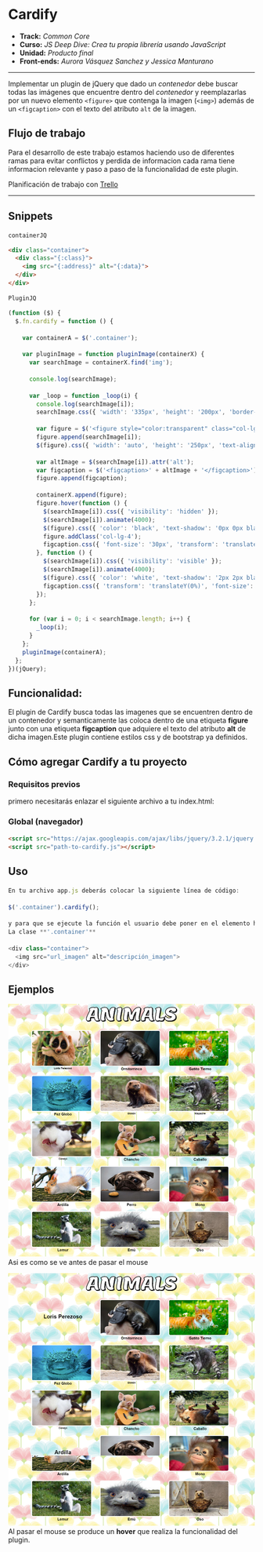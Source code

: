 # **Cardify**

* **Track:** _Common Core_
* **Curso:** _JS Deep Dive: Crea tu propia librería usando JavaScript_
* **Unidad:** _Producto final_
* **Front-ends:** _Aurora Vásquez Sanchez y Jessica Manturano_

***

Implementar un plugin de jQuery que dado un _contenedor_ debe buscar todas las
imágenes que encuentre dentro del _contenedor_ y reemplazarlas por un nuevo
elemento `<figure>` que contenga la imagen (`<img>`) además de un `<figcaption>`
con el texto del atributo `alt` de la imagen.

## Flujo de trabajo
Para el desarrollo de este trabajo estamos haciendo uso de diferentes ramas para evitar conflictos y perdida de informacion cada rama tiene informacion relevante y paso a paso de la funcionalidad de este plugin.

Planificación de trabajo con [Trello](https://trello.com/b/gsC83EJh/cardify-reto-sprint-04)

***

## Snippets

    containerJQ
```html
<div class="container">
  <div class="{:class}">
    <img src="{:address}" alt="{:data}">
  </div>
</div>
```

    PluginJQ
```js
(function ($) {
  $.fn.cardify = function () {

    var containerA = $('.container');

    var pluginImage = function pluginImage(containerX) {
      var searchImage = containerX.find('img');

      console.log(searchImage);

      var _loop = function _loop(i) {
        console.log(searchImage[i]);
        searchImage.css({ 'width': '335px', 'height': '200px', 'border-radius': '10px' });

        var figure = $('<figure style="color:transparent" class="col-lg-4"></figure>');
        figure.append(searchImage[i]);
        $(figure).css({ 'width': 'auto', 'height': '250px', 'text-align': 'center', 'text-transform': 'capitalize', 'font-weight': 'bold' });

        var altImage = $(searchImage[i]).attr('alt');
        var figcaption = $('<figcaption>' + altImage + '</figcaption>');
        figure.append(figcaption);

        containerX.append(figure);
        figure.hover(function () {
          $(searchImage[i]).css({ 'visibility': 'hidden' });
          $(searchImage[i]).animate(4000);
          $(figure).css({ 'color': 'black', 'text-shadow': '0px 0px black' });
          figure.addClass('col-lg-4');
          figcaption.css({ 'font-size': '30px', 'transform': 'translateY(-300%)' });
        }, function () {
          $(searchImage[i]).css({ 'visibility': 'visible' });
          $(searchImage[i]).animate(4000);
          $(figure).css({ 'color': 'white', 'text-shadow': '2px 2px black' });
          figcaption.css({ 'transform': 'translateY(0%)', 'font-size': '20px' });
        });
      };

      for (var i = 0; i < searchImage.length; i++) {
        _loop(i);
      }
    };
    pluginImage(containerA);
  };
})(jQuery);
  ```


## Funcionalidad:
El plugin de Cardify busca todas las imagenes que se encuentren dentro de un contenedor y semanticamente las coloca dentro de una etiqueta **figure** junto con una etiqueta **figcaption** que adquiere el texto del atributo **alt** de dicha imagen.Este plugin contiene estilos css y de bootstrap ya definidos.

## Cómo agregar Cardify a tu proyecto

### Requisitos previos

primero necesitarás enlazar el siguiente archivo a tu index.html:

<script type="text/javascript" src="nombre_carpeta/cardify.js"></script>
 

### Global (navegador)

```html
<script src="https://ajax.googleapis.com/ajax/libs/jquery/3.2.1/jquery.min.js"></script>
<script src="path-to-cardify.js"></script>
```

## Uso

```js
En tu archivo app.js deberás colocar la siguiente línea de código:

$('.container').cardify();

y para que se ejecute la función el usuario debe poner en el elemento html que contenga en su interior elementos de etiqueta 'img'  
La clase **'.container'**

<div class="container">
  <img src="url_imagen" alt="descripción_imagen">
</div>
```

## Ejemplos
![Sin titulo](public/assets/docs/1-back.png)
Asi es como se ve antes de pasar el mouse

![Sin titulo](public/assets/docs/2-back.png)
Al pasar el mouse se produce un  **hover** que  realiza la funcionalidad del plugin.
